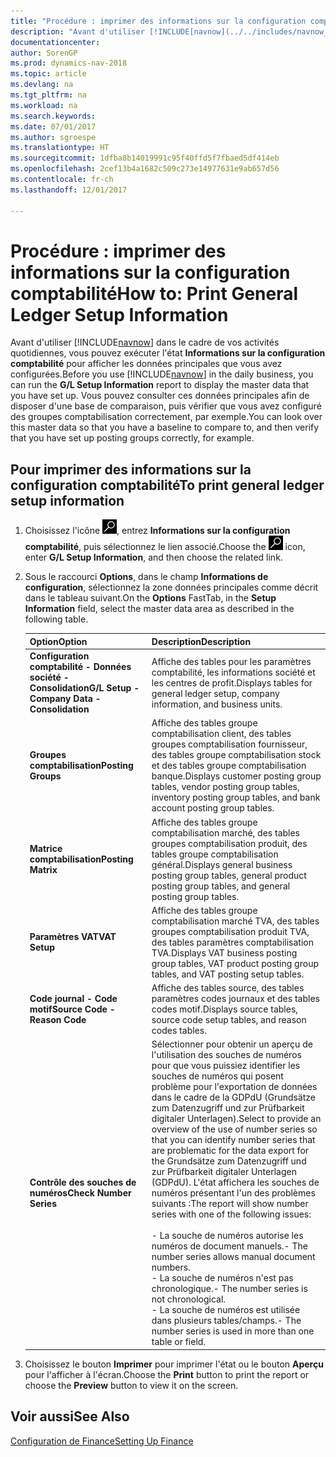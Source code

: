 ```yaml
---
title: "Procédure : imprimer des informations sur la configuration comptabilité"
description: "Avant d'utiliser [!INCLUDE[navnow](../../includes/navnow_md.md)] dans le cadre de vos activités quotidiennes, vous pouvez exécuter l'état **Informations sur la configuration comptabilité** pour afficher les données principales que vous avez configurées."
documentationcenter: 
author: SorenGP
ms.prod: dynamics-nav-2018
ms.topic: article
ms.devlang: na
ms.tgt_pltfrm: na
ms.workload: na
ms.search.keywords: 
ms.date: 07/01/2017
ms.author: sgroespe
ms.translationtype: HT
ms.sourcegitcommit: 1dfba8b14019991c95f40ffd5f7fbaed5df414eb
ms.openlocfilehash: 2cef13b4a1682c509c273e14977631e9ab657d56
ms.contentlocale: fr-ch
ms.lasthandoff: 12/01/2017

---
```

# <a name="how-to-print-general-ledger-setup-information"></a><span data-ttu-id="5ef4e-103">Procédure : imprimer des informations sur la configuration comptabilité</span><span class="sxs-lookup"><span data-stu-id="5ef4e-103">How to: Print General Ledger Setup Information</span></span>
<span data-ttu-id="5ef4e-104">Avant d'utiliser [!INCLUDE[navnow](../../includes/navnow_md.md)] dans le cadre de vos activités quotidiennes, vous pouvez exécuter l'état **Informations sur la configuration comptabilité** pour afficher les données principales que vous avez configurées.</span><span class="sxs-lookup"><span data-stu-id="5ef4e-104">Before you use [!INCLUDE[navnow](../../includes/navnow_md.md)] in the daily business, you can run the **G/L Setup Information** report to display the master data that you have set up.</span></span> <span data-ttu-id="5ef4e-105">Vous pouvez consulter ces données principales afin de disposer d'une base de comparaison, puis vérifier que vous avez configuré des groupes comptabilisation correctement, par exemple.</span><span class="sxs-lookup"><span data-stu-id="5ef4e-105">You can look over this master data so that you have a baseline to compare to, and then verify that you have set up posting groups correctly, for example.</span></span>  

## <a name="to-print-general-ledger-setup-information"></a><span data-ttu-id="5ef4e-106">Pour imprimer des informations sur la configuration comptabilité</span><span class="sxs-lookup"><span data-stu-id="5ef4e-106">To print general ledger setup information</span></span>  

1.  <span data-ttu-id="5ef4e-107">Choisissez l'icône ![Page ou état pour la recherche](../../media/ui-search/search_small.png "icône Page ou état pour la recherche"), entrez **Informations sur la configuration comptabilité**, puis sélectionnez le lien associé.</span><span class="sxs-lookup"><span data-stu-id="5ef4e-107">Choose the ![Search for Page or Report](../../media/ui-search/search_small.png "Search for Page or Report icon") icon, enter **G/L Setup Information**, and then choose the related link.</span></span>  
2.  <span data-ttu-id="5ef4e-108">Sous le raccourci **Options**, dans le champ **Informations de configuration**, sélectionnez la zone données principales comme décrit dans le tableau suivant.</span><span class="sxs-lookup"><span data-stu-id="5ef4e-108">On the **Options** FastTab, in the **Setup Information** field, select the master data area as described in the following table.</span></span>  

    |<span data-ttu-id="5ef4e-109">Option</span><span class="sxs-lookup"><span data-stu-id="5ef4e-109">Option</span></span>|<span data-ttu-id="5ef4e-110">Description</span><span class="sxs-lookup"><span data-stu-id="5ef4e-110">Description</span></span>|  
    |-------------------------------------|---------------------------------------|  
    |<span data-ttu-id="5ef4e-111">**Configuration comptabilité - Données société - Consolidation**</span><span class="sxs-lookup"><span data-stu-id="5ef4e-111">**G/L Setup - Company Data - Consolidation**</span></span>|<span data-ttu-id="5ef4e-112">Affiche des tables pour les paramètres comptabilité, les informations société et les centres de profit.</span><span class="sxs-lookup"><span data-stu-id="5ef4e-112">Displays tables for general ledger setup, company information, and business units.</span></span>|  
    |<span data-ttu-id="5ef4e-113">**Groupes comptabilisation**</span><span class="sxs-lookup"><span data-stu-id="5ef4e-113">**Posting Groups**</span></span>|<span data-ttu-id="5ef4e-114">Affiche des tables groupe comptabilisation client, des tables groupes comptabilisation fournisseur, des tables groupe comptabilisation stock et des tables groupe comptabilisation banque.</span><span class="sxs-lookup"><span data-stu-id="5ef4e-114">Displays customer posting group tables, vendor posting group tables, inventory posting group tables, and bank account posting group tables.</span></span>|  
    |<span data-ttu-id="5ef4e-115">**Matrice comptabilisation**</span><span class="sxs-lookup"><span data-stu-id="5ef4e-115">**Posting Matrix**</span></span>|<span data-ttu-id="5ef4e-116">Affiche des tables groupe comptabilisation marché, des tables groupes comptabilisation produit, des tables groupe comptabilisation général.</span><span class="sxs-lookup"><span data-stu-id="5ef4e-116">Displays general business posting group tables, general product posting group tables, and general posting group tables.</span></span>|  
    |<span data-ttu-id="5ef4e-117">**Paramètres VAT**</span><span class="sxs-lookup"><span data-stu-id="5ef4e-117">**VAT Setup**</span></span>|<span data-ttu-id="5ef4e-118">Affiche des tables groupe comptabilisation marché TVA, des tables groupes comptabilisation produit TVA, des tables paramètres comptabilisation TVA.</span><span class="sxs-lookup"><span data-stu-id="5ef4e-118">Displays VAT business posting group tables, VAT product posting group tables, and VAT posting setup tables.</span></span>|  
    |<span data-ttu-id="5ef4e-119">**Code journal - Code motif**</span><span class="sxs-lookup"><span data-stu-id="5ef4e-119">**Source Code - Reason Code**</span></span>|<span data-ttu-id="5ef4e-120">Affiche des tables source, des tables paramètres codes journaux et des tables codes motif.</span><span class="sxs-lookup"><span data-stu-id="5ef4e-120">Displays source tables, source code setup tables, and reason codes tables.</span></span>|  
    |<span data-ttu-id="5ef4e-121">**Contrôle des souches de numéros**</span><span class="sxs-lookup"><span data-stu-id="5ef4e-121">**Check Number Series**</span></span>|<span data-ttu-id="5ef4e-122">Sélectionner pour obtenir un aperçu de l'utilisation des souches de numéros pour que vous puissiez identifier les souches de numéros qui posent problème pour l'exportation de données dans le cadre de la GDPdU (Grundsätze zum Datenzugriff und zur Prüfbarkeit digitaler Unterlagen).</span><span class="sxs-lookup"><span data-stu-id="5ef4e-122">Select to provide an overview of the use of number series so that you can identify number series that are problematic for the data export for the Grundsätze zum Datenzugriff und zur Prüfbarkeit digitaler Unterlagen (GDPdU).</span></span> <span data-ttu-id="5ef4e-123">L'état affichera les souches de numéros présentant l'un des problèmes suivants :</span><span class="sxs-lookup"><span data-stu-id="5ef4e-123">The report will show number series with one of the following issues:</span></span><br /><br /> <span data-ttu-id="5ef4e-124">-   La souche de numéros autorise les numéros de document manuels.</span><span class="sxs-lookup"><span data-stu-id="5ef4e-124">-   The number series allows manual document numbers.</span></span><br /><span data-ttu-id="5ef4e-125">-   La souche de numéros n'est pas chronologique.</span><span class="sxs-lookup"><span data-stu-id="5ef4e-125">-   The number series is not chronological.</span></span><br /><span data-ttu-id="5ef4e-126">-   La souche de numéros est utilisée dans plusieurs tables/champs.</span><span class="sxs-lookup"><span data-stu-id="5ef4e-126">-   The number series is used in more than one table or field.</span></span>|  

3.  <span data-ttu-id="5ef4e-127">Choisissez le bouton **Imprimer** pour imprimer l'état ou le bouton **Aperçu** pour l'afficher à l'écran.</span><span class="sxs-lookup"><span data-stu-id="5ef4e-127">Choose the **Print** button to print the report or choose the **Preview** button to view it on the screen.</span></span>  

## <a name="see-also"></a><span data-ttu-id="5ef4e-128">Voir aussi</span><span class="sxs-lookup"><span data-stu-id="5ef4e-128">See Also</span></span>  
[<span data-ttu-id="5ef4e-129">Configuration de Finance</span><span class="sxs-lookup"><span data-stu-id="5ef4e-129">Setting Up Finance</span></span>](../../finance-setup-finance.md)

